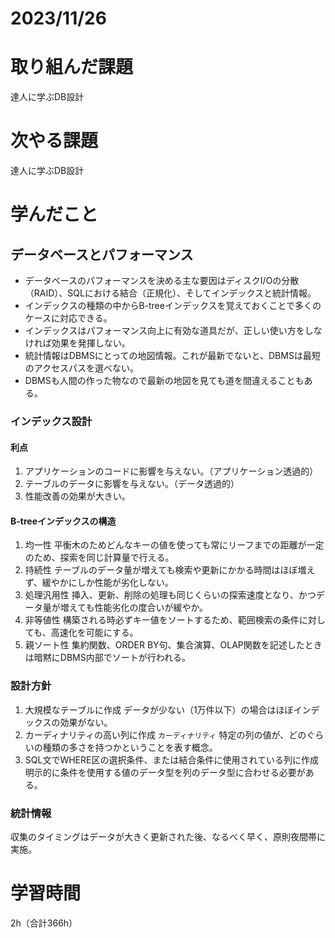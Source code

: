 # 2023/11/26
# 取り組んだ課題
達人に学ぶDB設計
  
# 次やる課題
達人に学ぶDB設計

# 学んだこと
## データベースとパフォーマンス
* データベースのパフォーマンスを決める主な要因はディスクI/Oの分散（RAID）、SQLにおける結合（正規化）、そしてインデックスと統計情報。
* インデックスの種類の中からB-treeインデックスを覚えておくことで多くのケースに対応できる。
* インデックスはパフォーマンス向上に有効な道具だが、正しい使い方をしなければ効果を発揮しない。
* 統計情報はDBMSにとっての地図情報。これが最新でないと、DBMSは最短のアクセスパスを選べない。
* DBMSも人間の作った物なので最新の地図を見ても道を間違えることもある。

### インデックス設計
#### 利点
1. アプリケーションのコードに影響を与えない。（アプリケーション透過的）
1. テーブルのデータに影響を与えない。（データ透過的）
1. 性能改善の効果が大きい。
#### B-treeインデックスの構造
1. 均一性
平衡木のためどんなキーの値を使っても常にリーフまでの距離が一定のため、探索を同じ計算量で行える。
1. 持続性
テーブルのデータ量が増えても検索や更新にかかる時間はほぼ増えず、緩やかにしか性能が劣化しない。
1. 処理汎用性
挿入、更新、削除の処理も同じくらいの探索速度となり、かつデータ量が増えても性能劣化の度合いが緩やか。
1. 非等値性
構築される時必ずキー値をソートするため、範囲検索の条件に対しても、高速化を可能にする。
1. 親ソート性
集約関数、ORDER BY句、集合演算、OLAP関数を記述したときは暗黙にDBMS内部でソートが行われる。
### 設計方針
1. 大規模なテーブルに作成
データが少ない（1万件以下）の場合はほぼインデックスの効果がない。
1. カーディナリティの高い列に作成
`カーディナリティ` 特定の列の値が、どのぐらいの種類の多さを持つかということを表す概念。
1. SQL文でWHERE区の選択条件、または結合条件に使用されている列に作成
明示的に条件を使用する値のデータ型を列のデータ型に合わせる必要がある。
### 統計情報
収集のタイミングはデータが大きく更新された後、なるべく早く、原則夜間帯に実施。

# 学習時間
2h（合計366h）
